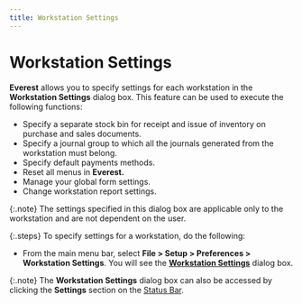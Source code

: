 ```yaml
---
title: Workstation Settings
---
```


# Workstation Settings


**Everest** allows you to specify  settings for each workstation in the **Workstation 
 Settings** dialog box. This feature can be used to execute the following  functions:

- Specify a separate  stock bin for receipt and issue of inventory on purchase and sales documents.
- Specify a journal  group to which all the journals generated from the workstation must belong.
- Specify default  payments methods.
- Reset all menus  in **Everest.**
- Manage your  global form settings.
- Change workstation  report settings.



{:.note}
The settings specified in this dialog box  are applicable only to the workstation and are not dependent on the user.


{:.steps}
To specify settings for a workstation, do the following:

- From the main  menu bar, select **File &gt; Setup &gt; 
 Preferences &gt; Workstation Settings**. You will see the [**Workstation Settings**]({{site.sc_baseurl}}/options/miscellaneous-set-up/workstation-settings/the_work_station_settings_dialog_box.html) dialog box.



{:.note}
The **Workstation 
 Settings** dialog box can also be accessed by clicking the **Settings** section on the [Status  Bar]({{site.wwe_chm}}/everest-client/main-window/status_bar.html).
